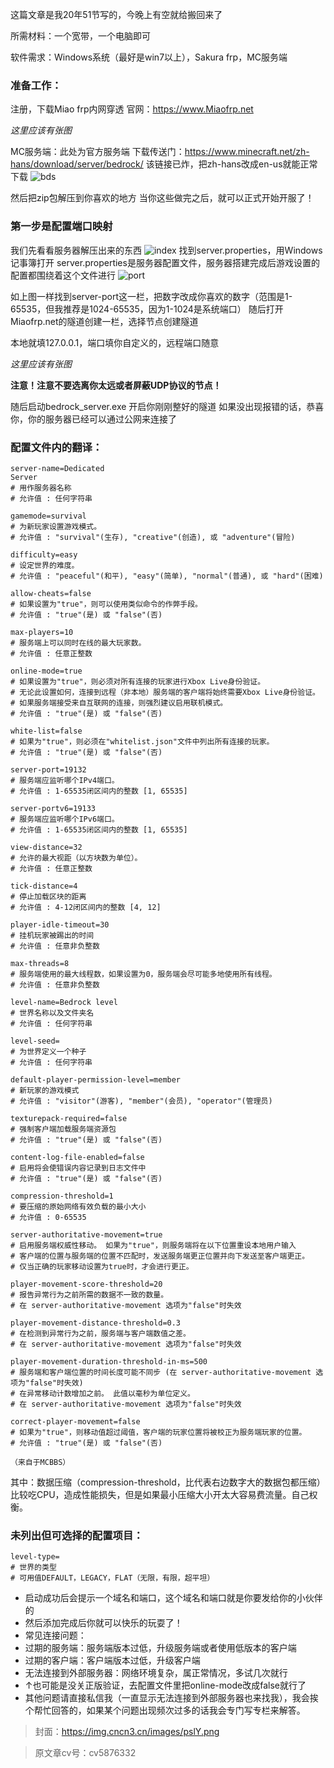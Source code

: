 这篇文章是我20年51节写的，今晚上有空就给搬回来了

所需材料：一个宽带，一个电脑即可

软件需求：Windows系统（最好是win7以上），Sakura frp，MC服务端

### 准备工作：
注册，下载Miao frp内网穿透
官网：https://www.Miaofrp.net

*这里应该有张图*

MC服务端：此处为官方服务端
下载传送门：https://www.minecraft.net/zh-hans/download/server/bedrock/
该链接已炸，把zh-hans改成en-us就能正常下载
![bds](https://i0.hdslb.com/bfs/article/91d9ee48b307556d1019b061e1c86f91d70820d2.png@1320w_702h.webp)

然后把zip包解压到你喜欢的地方
当你这些做完之后，就可以正式开始开服了！

### 第一步是配置端口映射
我们先看看服务器解压出来的东西
![index](https://i0.hdslb.com/bfs/article/fd71a50f0cfc27067198aa7b8d21ba2729f19d17.png@1320w_778h.webp)
找到server.properties，用Windows记事簿打开
server.properties是服务器配置文件，服务器搭建完成后游戏设置的配置都围绕着这个文件进行
![port](https://i0.hdslb.com/bfs/article/bfd5dc8ecc93173a0397a4e7a61bc4b60300feea.png@1320w_1384h.webp)

如上图一样找到server-port这一栏，把数字改成你喜欢的数字（范围是1-65535，但我推荐是1024-65535，因为1-1024是系统端口）
随后打开Miaofrp.net的隧道创建一栏，选择节点创建隧道

本地就填127.0.0.1，端口填你自定义的，远程端口随意

*这里应该有张图*

**注意！注意不要选离你太远或者屏蔽UDP协议的节点！**


随后启动bedrock_server.exe
开启你刚刚整好的隧道
如果没出现报错的话，恭喜你，你的服务器已经可以通过公网来连接了
 ### 配置文件内的翻译：

    server-name=Dedicated
    Server
    # 用作服务器名称
    # 允许值 : 任何字符串

    gamemode=survival
    # 为新玩家设置游戏模式。
    # 允许值 : "survival"(生存), "creative"(创造), 或 "adventure"(冒险)

    difficulty=easy
    # 设定世界的难度。
    # 允许值 : "peaceful"(和平), "easy"(简单), "normal"(普通), 或 "hard"(困难)

    allow-cheats=false
    # 如果设置为"true"，则可以使用类似命令的作弊手段。
    # 允许值 : "true"(是) 或 "false"(否)

    max-players=10
    # 服务端上可以同时在线的最大玩家数。
    # 允许值 : 任意正整数

    online-mode=true
    # 如果设置为"true"，则必须对所有连接的玩家进行Xbox Live身份验证。
    # 无论此设置如何，连接到远程（非本地）服务端的客户端将始终需要Xbox Live身份验证。
    # 如果服务端接受来自互联网的连接，则强烈建议启用联机模式。
    # 允许值 : "true"(是) 或 "false"(否)

    white-list=false
    # 如果为"true"，则必须在"whitelist.json"文件中列出所有连接的玩家。
    # 允许值 : "true"(是) 或 "false"(否)

    server-port=19132
    # 服务端应监听哪个IPv4端口。
    # 允许值 : 1-65535闭区间内的整数 [1, 65535]

    server-portv6=19133
    # 服务端应监听哪个IPv6端口。
    # 允许值 : 1-65535闭区间内的整数 [1, 65535]

    view-distance=32
    # 允许的最大视距（以方块数为单位）。
    # 允许值 : 任意正整数

    tick-distance=4
    # 停止加载区块的距离
    # 允许值 : 4-12闭区间内的整数 [4, 12]

    player-idle-timeout=30
    # 挂机玩家被踢出的时间
    # 允许值 : 任意非负整数

    max-threads=8
    # 服务端使用的最大线程数，如果设置为0，服务端会尽可能多地使用所有线程。
    # 允许值 : 任意非负整数

    level-name=Bedrock level
    # 世界名称以及文件夹名
    # 允许值 : 任何字符串

    level-seed=
    # 为世界定义一个种子
    # 允许值 : 任何字符串

    default-player-permission-level=member
    # 新玩家的游戏模式
    # 允许值 : "visitor"(游客), "member"(会员), "operator"(管理员)

    texturepack-required=false
    # 强制客户端加载服务端资源包
    # 允许值 : "true"(是) 或 "false"(否)

    content-log-file-enabled=false
    # 启用将会使错误内容记录到日志文件中
    # 允许值 : "true"(是) 或 "false"(否)

    compression-threshold=1
    # 要压缩的原始网络有效负载的最小大小
    # 允许值 : 0-65535

    server-authoritative-movement=true
    # 启用服务端权威性移动。 如果为"true"，则服务端将在以下位置重设本地用户输入
    # 客户端的位置与服务端的位置不匹配时，发送服务端更正位置并向下发送至客户端更正。
    # 仅当正确的玩家移动设置为true时，才会进行更正。

    player-movement-score-threshold=20
    # 报告异常行为之前所需的数据不一致的数量。
    # 在 server-authoritative-movement 选项为"false"时失效

    player-movement-distance-threshold=0.3
    # 在检测到异常行为之前，服务端与客户端数值之差。
    # 在 server-authoritative-movement 选项为"false"时失效

    player-movement-duration-threshold-in-ms=500
    # 服务端和客户端位置的时间长度可能不同步 (在 server-authoritative-movement 选项为"false"时失效)
    # 在异常移动计数增加之前。 此值以毫秒为单位定义。
    # 在 server-authoritative-movement 选项为"false"时失效

    correct-player-movement=false
    # 如果为"true"，则移动值超过阈值，客户端的玩家位置将被校正为服务端玩家的位置。
    # 允许值 : "true"(是) 或 "false"(否)

    （来自于MCBBS）

其中：数据压缩（compression-threshold，比代表右边数字大的数据包都压缩）
比较吃CPU，造成性能损失，但是如果最小压缩大小开太大容易费流量。自己权衡。
### 未列出但可选择的配置项目：

    level-type=
    # 世界的类型
    # 可用值DEFAULT，LEGACY，FLAT（无限，有限，超平坦）

* 启动成功后会提示一个域名和端口，这个域名和端口就是你要发给你的小伙伴的
* 然后添加完成后你就可以快乐的玩耍了！
* 常见连接问题：
* 过期的服务端：服务端版本过低，升级服务端或者使用低版本的客户端
* 过期的客户端：客户端版本过低，升级客户端
* 无法连接到外部服务器：网络环境复杂，属正常情况，多试几次就行
* ↑也可能是没关正版验证，去配置文件里把online-mode改成false就行了
* 其他问题请直接私信我（一直显示无法连接到外部服务器也来找我），我会挨个帮忙回答的，如果某个问题出现频次过多的话我会专门写专栏来解答。






>封面：https://img.cncn3.cn/images/pslY.png

>原文章cv号：cv5876332
